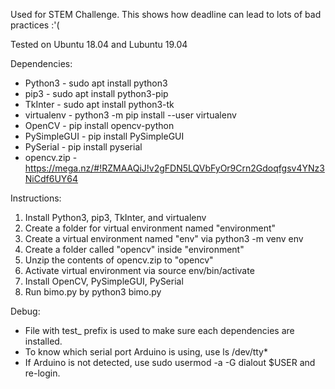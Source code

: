 Used for STEM Challenge. 
This shows how deadline can lead to lots of bad practices :'(


Tested on Ubuntu 18.04 and Lubuntu 19.04

Dependencies:
- Python3     - sudo apt install python3
- pip3        - sudo apt install python3-pip
- TkInter     - sudo apt install python3-tk
- virtualenv	- python3 -m pip install --user virtualenv
- OpenCV      - pip install opencv-python
- PySimpleGUI - pip install PySimpleGUI
- PySerial    - pip install pyserial
- opencv.zip	- https://mega.nz/#!RZMAAQiJ!v2gFDN5LQVbFyOr9Crn2Gdoqfgsv4YNz3NiCdf6UY64

Instructions: 
1. Install Python3, pip3, TkInter, and virtualenv
2. Create a folder for virtual environment named "environment"
3. Create a virtual environment named "env" via python3 -m venv env
4. Create a folder called "opencv" inside "environment"
5. Unzip the contents of opencv.zip to "opencv"
6. Activate virtual environment via source env/bin/activate
7. Install OpenCV, PySimpleGUI, PySerial
8. Run bimo.py by python3 bimo.py

Debug:
- File with test_ prefix is used to make sure each dependencies are installed.
- To know which serial port Arduino is using, use ls /dev/tty*
- If Arduino is not detected, use sudo usermod -a -G dialout $USER and re-login.

